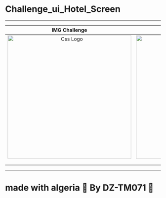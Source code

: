 # Challenge_ui_Hotel_Screen

<hr>

<table>
<thead>
<tr>
<th align="center">IMG Challenge</th>
<th align="center">IMG CODE</th>

</tr>
</thead>
<tbody>
<tr>
  
<td align="center">
  <a target="_blank" rel="" href="https://user-images.githubusercontent.com/69757558/138488494-14666aa2-b0ed-4cdd-a5c5-7a07c93664cc.png">
        <img src="https://user-images.githubusercontent.com/69757558/138488494-14666aa2-b0ed-4cdd-a5c5-7a07c93664cc.png" alt="Css Logo" with="200" height="400"/>

  </a></td>
  
<td align="center">
  <a target="_blank" rel="" href="https://user-images.githubusercontent.com/69757558/138488503-c3bcb96d-2c48-42ac-9012-34711e4d76bc.png">
      <img src="https://user-images.githubusercontent.com/69757558/138488503-c3bcb96d-2c48-42ac-9012-34711e4d76bc.png" alt="Css Logo" with="200" height="400"/>

  </a></td>
  
 
  
  
</tr>
</tbody>
</table>

<hr>
<h1> made with algeria 🖤 By DZ-TM071 🚀 </h1>
